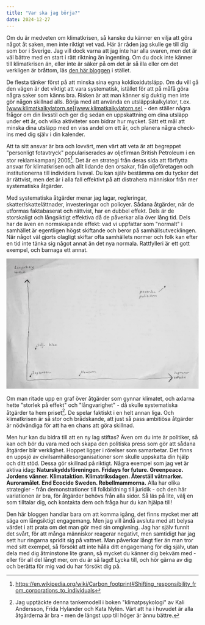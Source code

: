 ```yaml
---
title: "Var ska jag börja?"
date: 2024-12-27
---
```


Om du är medveten om klimatkrisen, så kanske du känner en vilja att göra något åt saken, men inte riktigt vet vad. 
Här är råden jag skulle ge till dig som bor i Sverige. Jag vill dock varna att jag inte har alla svaren, men det är väl bättre
med en start i rätt riktning än ingenting. Om du dock inte känner till klimatkrisen än, eller inte är säker på om det är så 
illa eller om det verkligen är bråttom, läs [den här bloggen](https://blog.janiuk.se/2024/11/18/vad-pratar-du-om.html) i stället. 

De flesta tänker först på att minska sina egna koldioxidutsläpp. Om du vill gå den vägen är det viktigt att vara systematisk,
istället för att på måfå göra några saker som känns bra. Risken är att man känner sig duktig men inte gör någon skillnad alls.
Börja med att använda en utsläppskalkylator, t.ex. [www.klimatkalkylatorn.se](www.klimatkalkylatorn.se) - den ställer några frågor om din livsstil och
ger dig sedan en uppskattning om dina utsläpp under ett år, och vilka aktiviteter som bidrar hur mycket. Sätt ett mål att 
minska dina utsläpp med en viss andel om ett år, och planera några check-ins med dig själv i din kalender. 

Att ta sitt ansvar är bra och lovvärt, men värt att veta är att begreppet "personligt fotavtryck" populariserades av oljefirman 
British Petroleum i en stor reklamkampanj 2005[^1]. Det är en strategi från deras sida att förflytta ansvar för klimatkrisen och allt 
lidande den orsakar, från oljeföretagen och institutionerna till individers livsval. Du kan själv bestämma om du tycker det är 
rättvist, men det är i alla fall effektivt på att distrahera människor från mer systematiska åtgärder. 

Med systematiska åtgärder menar jag lagar, regleringar, skatter/skattelättnader, investeringar och policyer. Sådana åtgärder,
när de utformas faktabaserat och rättvist, har en dubbel effekt. Dels är de storskaligt och långsiktigt effektiva då de
påverkar alla över lång tid. Dels har de även en normskapande effekt: vad vi uppfattar som "normalt" i samhället är egentligen
högst skiftande och beror på samhällsutvecklingen. När något väl gjorts olagligt skiftar ofta samhällets normer och folk 
kan efter en tid inte tänka sig något annat än det nya normala. Rattfylleri är ett gott exempel, och barnaga ett annat. 
 
![Påverkanspilen](/assets/images/graf-atgard.jpg)

Om man ritade upp en graf över åtgärder som gynnar klimatet, och axlarna hette "storlek på effekt" och "långvarighet" - då 
skulle systematiska åtgärder ta hem priset[^2]. De spelar faktiskt i en helt annan liga. Och klimatkrisen är så stor och 
brådskande, att just så pass ambitiösa åtgärder är nödvändiga för att ha en chans att göra skillnad.

Men hur kan du bidra till att en ny lag stiftas? Även om du inte är politiker, så kan och bör du vara med och skapa den 
politiska press som gör att sådana åtgärder blir verklighet. Hoppet ligger i rörelser som samarbetar. Det 
finns en uppsjö av civilsamhällesorganisationer som skulle uppskatta din hjälp och ditt stöd. Dessa gör skillnad på riktigt.
Några exempel som jag vet är aktiva idag: **Naturskyddsföreningen. Fridays for future. Greenpeace. Jordens vänner. Klimataktion.
Klimatriksdagen. Återställ våtmarker. Auroramålet. End Ecocide Sweden. Rebellmammorna.** Alla har olika strategier - från 
demonstrationer till folkbildning till juridik - och den här variationen är bra, för åtgärder behövs från alla sidor. Så läs 
på lite, välj en som tilltalar dig, och kontakta dem och fråga hur du kan hjälpa till!

Den här bloggen handlar bara om att komma igång, det finns mycket mer att säga om långsiktigt engagemang. Men jag vill ändå 
avsluta med att belysa värdet i att prata om det man gör med sin omgivning. Jag har själv funnit det svårt, för att många 
människor reagerar negativt, men samtidigt har jag sett hur ringarna spridit sig på vattnet. Man påverkar långt fler 
än man tror med sitt exempel, så försökt att inte hålla ditt engagemang för dig själv, utan dela med dig åtminstone lite grann,
så mycket du känner dig bekväm med - eller för all del långt mer, om du är så lagd! Lycka till, och hör gärna av dig och
berätta för mig vad du har försökt dig på.

[^1]: https://en.wikipedia.org/wiki/Carbon_footprint#Shifting_responsibility_from_corporations_to_individuals  
[^2]: Jag upptäckte denna tankemodell i boken "klimatpsykologi" av Kali Andersson, Frida Hylander och Kata Nylén. Värt att ha i huvudet är alla åtgärderna är bra - men de längst upp till höger är ännu bättre.

